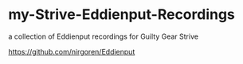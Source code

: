 # my-Strive-Eddienput-Recordings
a collection of Eddienput recordings for Guilty Gear Strive

https://github.com/nirgoren/Eddienput
